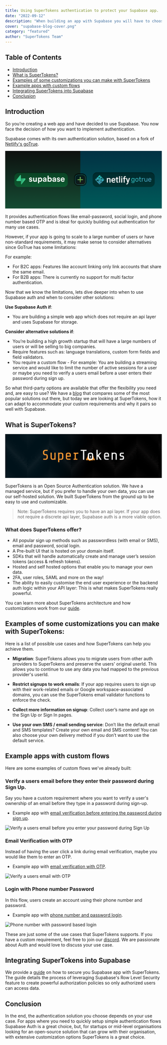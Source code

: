 ```yaml
---
title: Using SuperTokens authentication to protect your Supabase app.
date: "2022-09-12"
description: "When building an app with Supabase you will have to choose an authentication solution. Here are some reasons why you should choose SuperTokens as you auth provider and why it pairs so well with Supabase"
cover: "supabase-blog-cover.png"
category: "featured"
author: "SuperTokens Team"
---
```


## Table of Contents

- [Introduction](#introduction)
- [What is SuperTokens?](#what-is-supertokens)
- [Examples of some customizations you can make with SuperTokens](#examples-of-some-customizations-you-can-make-with-supertokens)
- [Example apps with custom flows](#example-apps-with-custom-flows)
- [Integrating SuperTokens into Supabase](#integrating-supertokens-into-supabase)
- [Conclusion](#conclusion)


## Introduction

So you’re creating a web app and have decided to use Supabase. You now face the decision of how you want to implement authentication.

Supabase comes with its own authentication solution, based on a fork of [Netlify's goTrue](https://supabase.com/docs/learn/auth-deep-dive/auth-gotrue).

![Netlify goTrue](./gotrue-supabase-logo.png)

It provides authentication flows like email-password, social login, and phone number based OTP and is ideal for quickly building out authentication for many use cases.

However, if your app is going to scale to a large number of users or have non-standard requirements, it may make sense to consider alternatives since GoTrue has some limitations:

For example:
- For B2C apps: Features like account linking only link accounts that share the same email.
- For B2B apps: There is currently no support for multi factor authentication.

Now that we know the limitations, lets dive deeper into when to use Supabase auth and when to consider other solutions:

**Use Supabase Auth if**:
- You are building a simple web app which does not require an api layer and uses Supabase for storage. 

**Consider alternative solutions if**:
- You’re building a high growth startup that will have a large numbers of users or will be selling to big companies.
- Require features such as: language translations, custom form fields and field validators.
- You require a custom flow - For example: You are building a streaming service and would like to limit the number of active sessions for a user or maybe you need to verify a users email before a user enters their password during sign up.

So what third-party options are available that offer the flexibility you need and, are easy to use? 
We have a [blog](https://supertokens.com/blog/auth-provider-comparison) that compares some of the most popular solutions out there, but today we are looking at SuperTokens, how it can adapt to accommodate your custom requirements and why it pairs so well with Supabase.

## What is SuperTokens?

![SuperTokens Logo](./supertokens-logo.png)

SuperTokens is an Open Source Authentication solution. We have a managed service, but if you prefer to handle your own data, you can use our self-hosted solution. We built SuperTokens from the ground up to be easy to use and customizable.

> Note: SuperTokens requires you to have an api layer. If your app does not require a discrete api layer, Supabase auth is a more viable option.

### What does SuperTokens offer?
- All popular sign up methods such as passwordless (with email or SMS), email and password, social login.
- A Pre-built UI that is hosted on your domain itself. 
- SDKs that will handle automatically create and manage user’s session tokens (access & refresh tokens).
- Hosted and self hosted options that enable you to manage your own data.
- 2FA, user roles, SAML and more on the way!
- The ability to easily customise the end user experience or the backend auth logic within your API layer: This is what makes SuperTokens really powerful.

You can learn more about SuperTokens architecture and how customizations work from our [guide](https://supertokens.com/docs/thirdpartyemailpassword/architecture).

## Examples of some customizations you can make with SuperTokens:

Here is a list of possible use cases and how SuperTokens can help you achieve them.

- **Migration**: SuperTokens allows you to migrate users from other auth providers to SuperTokens and preserve the users' original userId. This allows you to continue to use any data you had mapped to the previous provider's userId.

- **Restrict signups to work emails**: If your app requires users to sign up with their work-related emails or Google workspace-associated domains, you can use the SuperTokens email validator functions to enforce the check.

- **Collect more information on signup**: Collect user’s name and age on the Sign Up or Sign In pages.

- **Use your own SMS / email sending service**: Don’t like the default email and SMS templates? Create your own email and SMS content! You can also choose your own delivery method if you don’t want to use the default service. 

## Example apps with custom flows
Here are some examples of custom flows we've already built:

### Verify a users email before they enter their password during Sign Up.
Say you have a custom requirement where you want to verify a user's ownership of an email before they type in a password during sign-up.

- Example app with [email verification before entering the password during sign up](https://github.com/supertokens/supertokens-auth-react/tree/master/examples/with-emailverification-then-password-thirdpartyemailpassword).

![Verify a users email before you enter your password during Sign Up ](./verify-email-before-password.gif)

### Email Verification with OTP
Instead of having the user click a link during email verification, maybe you would like them to enter an OTP.
- Example app with [email verification with OTP](https://github.com/supertokens/supertokens-auth-react/tree/master/examples/with-emailverification-with-otp).

![Verify a users email with OTP](./emailverification-with-otp.gif)

### Login with Phone number Password
In this flow, users create an account using their phone number and password.
- Example app with [phone number and password login](https://github.com/supertokens/supertokens-auth-react/tree/master/examples/with-phone-password).

![Phone number with password based login](./phone-password-login.gif)

These are just some of the use cases that SuperTokens supports. If you have a custom requirement, feel free to join our [discord](https://supertokens.com/discord). We are passionate about Auth and would love to discuss your use case.

## Integrating SuperTokens into Supabase

We provide a [guide](https://supabase.com/docs/guides/integrations/supertokens) on how to secure you Supabase app with SuperTokens. The guide details the process of leveraging Supabase's Row Level Security feature to create powerful authorization policies so only authorized users can access data.

## Conclusion

In the end, the authentication solution you choose depends on your use case. For apps where you need to quickly setup simple authentication flows Supabase Auth is a great choice, but, for startups or mid-level organisations looking for an open-source solution that can grow with their organisation, with extensive customization options SuperTokens is a great choice.